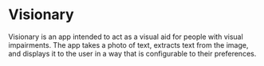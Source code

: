 # Visionary
Visionary is an app intended to act as a visual aid for people with visual impairments.  The app takes a photo of text, 
extracts text from the image, and displays it to the user in a way that is configurable to their preferences.
